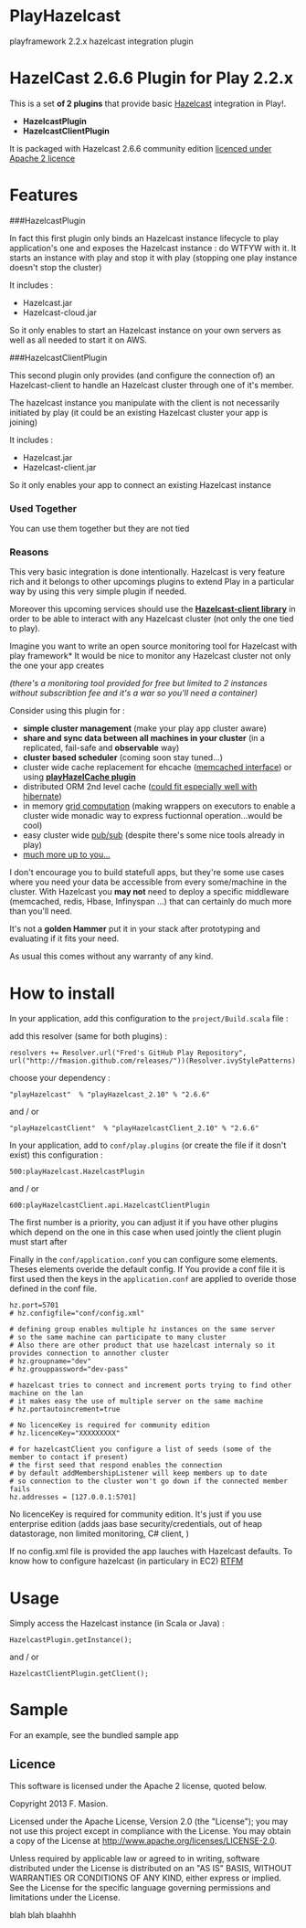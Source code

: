 PlayHazelcast
=============

playframework 2.2.x hazelcast integration plugin

# HazelCast 2.6.6 Plugin for Play 2.2.x

This is a set **of 2 plugins** that provide basic [Hazelcast](http://http://www.hazelcast.com/)  integration in Play!.

* **HazelcastPlugin**
* **HazelcastClientPlugin**

It is packaged with Hazelcast 2.6.6 community edition [licenced under Apache 2 licence](http://www.hazelcast.com/downloads.jsp)


# Features

###HazelcastPlugin

In fact this first plugin only binds an Hazelcast instance lifecycle to play application's one and exposes the Hazelcast instance : do WTFYW with it.
It starts an instance with play and stop it with play (stopping one play instance doesn't stop the cluster)

It includes :

* Hazelcast.jar
* Hazelcast-cloud.jar

So it only enables to start an Hazelcast instance on your own servers as well as all needed to start it on AWS.

###HazelcastClientPlugin

This second plugin only provides (and configure the connection of) an Hazelcast-client to handle an Hazelcast cluster through one of it's member. 

The hazelcast instance you manipulate with the client is not necessarily initiated by play (it could be an existing Hazelcast cluster your app is joining)

It includes :

* Hazelcast.jar
* Hazelcast-client.jar

So it only enables your app to connect an existing Hazelcast instance

### Used Together

You can use them together but they are not tied

### Reasons

This very basic integration is done intentionally. Hazelcast is very feature rich and it belongs to other upcomings plugins to extend Play in a particular way by using this very simple plugin if needed.

Moreover this upcoming services should use the [**Hazelcast-client library**](http://mvnrepository.com/artifact/com.hazelcast/hazelcast-client/2.6.6) in order to be able to interact with any Hazelcast cluster (not only the one tied to play). 

Imagine you want to write an open source monitoring tool for Hazelcast with play framework* It would be nice to monitor any Hazelcast cluster not only the one your app creates 


   *(there's a monitoring tool provided for free but limited to 2 instances without subscribtion fee and it's a war so you'll need a container)*


Consider using this plugin for :

* **simple cluster management** (make your play app cluster aware)
* **share and sync data between all machines in your cluster** (in a replicated, fail-safe and **observable** way)
* **cluster based scheduler** (coming soon stay tuned...)
* cluster wide cache replacement for ehcache ([memcached interface](http://www.hazelcast.com/docs/2.6/manual/multi_html/ch15s02.html)) or using **[playHazelCache plugin](https://github.com/fmasion/playHazelCache)**
* distributed ORM 2nd level cache ([could fit especially well with hibernate](http://www.hazelcast.com/docs/2.6/manual/multi_html/ch13.html))
* in memory [grid computation](http://www.hazelcast.com/docs/2.6/manual/multi_html/ch09.html) (making wrappers on executors to enable a cluster wide monadic way to express fuctionnal operation…would be cool)
* easy cluster wide [pub/sub](http://www.hazelcast.com/docs/2.6/manual/multi_html/ch02s02.html) (despite there's some nice tools already in play)
* [much more up to you…](http://lmgtfy.com/?q=buzz+lightyear+%22to%2Binfinity%2Band%2Bbeyond%22)

I don't encourage you to build statefull apps, but they're some use cases where you need your data be accessible from every some/machine in the cluster. With Hazelcast you **may not** need to deploy a specific middleware (memcached, redis, Hbase, Infinyspan …) that can certainly do much more than you'll need.
 
It's not a **golden Hammer** put it in your stack after prototyping and evaluating if it fits your need.

As usual this comes without any warranty of any kind.


# How to install


In your application, add this configuration to the `project/Build.scala` file :


add this resolver (same for both plugins) :

	resolvers += Resolver.url("Fred's GitHub Play Repository", url("http://fmasion.github.com/releases/"))(Resolver.ivyStylePatterns)



choose your dependency :

	"playHazelcast"  % "playHazelcast_2.10" % "2.6.6"
and / or 

	"playHazelcastClient"  % "playHazelcastClient_2.10" % "2.6.6"


In your application, add to `conf/play.plugins` (or create the file if it dosn't exist) this configuration :

	500:playHazelcast.HazelcastPlugin
and / or
	
	600:playHazelcastClient.api.HazelcastClientPlugin

The first number is a priority, you can adjust it if you have other plugins which depend on the one in this case when used jointly the client plugin must start after

Finally in the `conf/application.conf` you can configure some elements. Theses elements overide the default config.
If You provide a conf file it is first used then the keys in the `application.conf` are applied to overide those defined in the conf file.

	hz.port=5701
	# hz.configfile="conf/config.xml"
	
	# defining group enables multiple hz instances on the same server
	# so the same machine can participate to many cluster
	# Also there are other product that use hazelcast internaly so it provides connection to annother cluster
	# hz.groupname="dev"
	# hz.grouppassword="dev-pass"
	
	# hazelcast tries to connect and increment ports trying to find other machine on the lan
	# it makes easy the use of multiple server on the same machine
	# hz.portautoincrement=true
	
	# No licenceKey is required for community edition
	# hz.licenceKey="XXXXXXXXX"
		
	# for hazelcastClient you configure a list of seeds (some of the member to contact if present)
	# the first seed that respond enables the connection
	# by default addMembershipListener will keep members up to date 
	# so connection to the cluster won't go down if the connected member fails 
	hz.addresses = [127.0.0.1:5701]

No licenceKey is required for community edition.
It's just if you use enterprise edition (adds jaas base security/credentials, out of heap datastorage, non limited monitoring, C# client, )

If no config.xml file is provided the app lauches with Hazelcast defaults.
To know how to configure hazelcast (in particulary in EC2) [RTFM](http://www.hazelcast.com/docs.jsp)

  
# Usage

Simply access the Hazelcast instance (in Scala or Java) : 

	HazelcastPlugin.getInstance();
	
and / or

	HazelcastClientPlugin.getClient();

# Sample

For an example, see the bundled sample app


## Licence

This software is licensed under the Apache 2 license, quoted below.

Copyright 2013 F. Masion.

Licensed under the Apache License, Version 2.0 (the "License"); you may not use this project except in compliance with the License. You may obtain a copy of the License at http://www.apache.org/licenses/LICENSE-2.0.

Unless required by applicable law or agreed to in writing, software distributed under the License is distributed on an "AS IS" BASIS, WITHOUT WARRANTIES OR CONDITIONS OF ANY KIND, either express or implied. See the License for the specific language governing permissions and limitations under the License.

blah blah blaahhh

